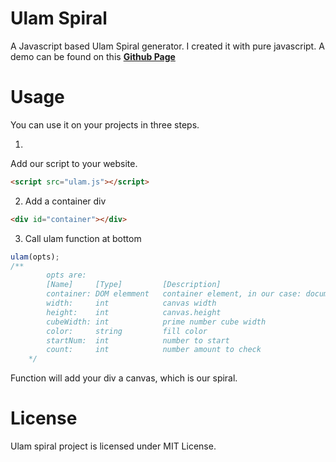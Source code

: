 Ulam Spiral
====

A Javascript based Ulam Spiral generator. I created it with pure javascript. 
A demo can be found on this **[Github Page](htttp://alisentas.github.io/Ulam-Spiral)**

Usage
====

You can use it on your projects in three steps.

1.
Add our script to your website.
```html
<script src="ulam.js"></script>
```

2. Add a container div
```html
<div id="container"></div>
```

3. Call ulam function at bottom
```javascript
ulam(opts);
/**
		opts are:
		[Name]     [Type]         [Description]
		container: DOM elemment   container element, in our case: document.getElementById("container")
		width:     int            canvas width
		height:    int            canvas.height
		cubeWidth: int            prime number cube width
		color:     string         fill color
		startNum:  int            number to start
		count:     int            number amount to check
	*/
```

Function will add your div a canvas, which is our spiral.

License
====

Ulam spiral project is licensed under MIT License.